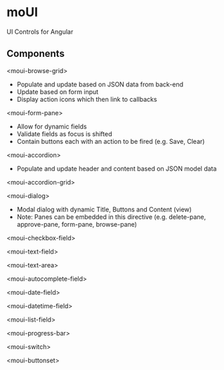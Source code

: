 # moUI
UI Controls for Angular

Components
----------

\<moui-browse-grid\>

* Populate and update based on JSON data from back-end
* Update based on form input
* Display action icons which then link to callbacks

\<moui-form-pane\>

* Allow for dynamic fields
* Validate fields as focus is shifted
* Contain buttons each with an action to be fired (e.g. Save, Clear)

\<moui-accordion\>

* Populate and update header and content based on JSON model data

\<moui-accordion-grid\>

\<moui-dialog\>

* Modal dialog with dynamic Title, Buttons and Content (view)
* Note: Panes can be embedded in this directive (e.g. delete-pane,  approve-pane, form-pane, browse-pane)

\<moui-checkbox-field\>

\<moui-text-field\>

\<moui-text-area\>

\<moui-autocomplete-field\>

\<moui-date-field\>

\<moui-datetime-field\>

\<moui-list-field\>

\<moui-progress-bar\>

\<moui-switch\>

\<moui-buttonset\>
